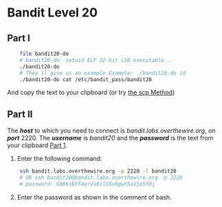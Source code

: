 # Bandit Level 20
## Part I

```bash
    file bandit20-do
    # bandit20-do: setuid ELF 32-bit LSB executable...
    ./bandit20-do
    # They ll give us an example Example: ./bandit20-do id
    ./bandit20-do cat /etc/bandit_pass/bandit20
```

And copy the text to your clipboard (or try [the scp Method](https://github.com/Reda-BELHAJ/OverTheWire/blob/main/Bandit/Bandit0-9/Level1.md#part-i))
## Part II

The ***host*** to which you need to connect is *bandit.labs.overthewire.org*, on ***port*** 2220. The ***username*** is *bandit20* and the ***password*** is the text from your clipboard [Part 1](https://github.com/Reda-BELHAJ/OverTheWire/blob/main/Bandit/Bandit10-20/Level20.md#part-i). 

1. Enter the following command:  

```bash
	ssh bandit.labs.overthewire.org -p 2220 -l bandit20
	# OR ssh bandit20@bandit.labs.overthewire.org -p 2220
	# password: GbKksEFF4yrVs6il55v6gwY5aVje5f0j
```
2. Enter the password as shown in the comment of bash.
